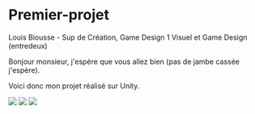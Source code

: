 # Premier-projet

Louis Biousse - Sup de Création, Game Design 1
Visuel et Game Design (entredeux)

Bonjour monsieur, j'espère que vous allez bien (pas de jambe cassée j'espère).

Voici donc mon projet réalisé sur Unity.


 <img src="Capture1.jpg">
 <img src="Capture2.jpg">
 <img src="Capture3.jpg">
